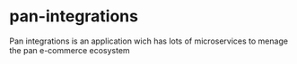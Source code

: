 # pan-integrations
Pan integrations is an application wich has lots of microservices to menage the pan e-commerce ecosystem
